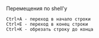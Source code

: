 Перемещения по shell'у
```
Ctrl+A - переход в начало строки
Ctrl+E - переход в конец строки
Ctrl+K - обрезать строку до конца
```
